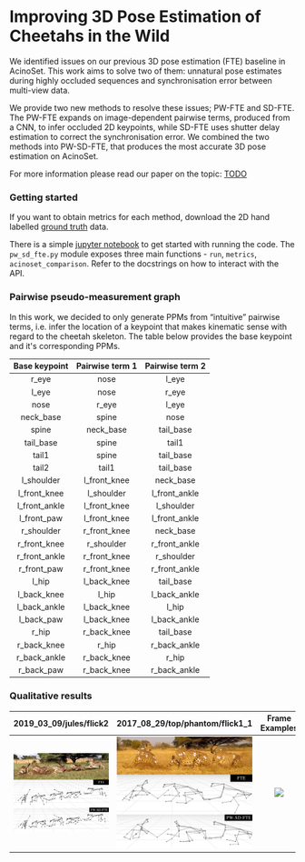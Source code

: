 # Improving 3D Pose Estimation of Cheetahs in the Wild

We identified issues on our previous 3D pose estimation (FTE) baseline in AcinoSet. This work aims to solve two of them: unnatural pose estimates during highly occluded sequences and synchronisation error between multi-view data.

We provide two new methods to resolve these issues; PW-FTE and SD-FTE. The PW-FTE expands on image-dependent pairwise terms, produced from a CNN, to infer occluded 2D keypoints, while SD-FTE uses shutter delay estimation to correct the synchronisation error. We combined the two methods into PW-SD-FTE, that produces the most accurate 3D pose estimation on AcinoSet.

For more information please read our paper on the topic: [TODO](#)

### Getting started
If you want to obtain metrics for each method, download the 2D hand labelled [ground truth](https://www.dropbox.com/sh/r0b1a086wl7dqkv/AAD5zBQ-nSiTS5Dc2QqTd_ZDa?dl=0) data.

There is a simple [jupyter notebook](/src/pw_sd_fte.ipynb) to get started with running the code. The `pw_sd_fte.py` module exposes three main functions - `run`, `metrics`, `acinoset_comparison`.  Refer to the docstrings on how to interact with the API.

### Pairwise pseudo-measurement graph
In this work, we decided to only generate PPMs from “intuitive” pairwise terms, i.e. infer the  location  of  a  keypoint  that  makes  kinematic  sense  with regard to the cheetah skeleton. The table below provides the base keypoint and it's corresponding PPMs.

Base keypoint           | Pairwise term 1           |  Pairwise term 2
:-------------------------:|:-------------------------:|:-------------------------:
r\_eye | nose | l\_eye
l\_eye | nose | r\_eye
nose | r\_eye | l\_eye
neck\_base | spine | nose
spine | neck\_base | tail\_base
tail\_base | spine | tail1
tail1 | spine | tail\_base
tail2 | tail1 | tail\_base
l\_shoulder | l\_front\_knee | neck\_base
l\_front\_knee | l\_shoulder | l\_front\_ankle
l\_front\_ankle | l\_front\_knee | l\_shoulder
l\_front\_paw | l\_front\_knee | l\_front\_ankle
r\_shoulder | r\_front\_knee | neck\_base
r\_front\_knee | r\_shoulder | r\_front\_ankle
r\_front\_ankle | r\_front\_knee | r\_shoulder
r\_front\_paw | r\_front\_knee | r\_front\_ankle
l\_hip | l\_back\_knee | tail\_base
l\_back\_knee | l\_hip | l\_back\_ankle
l\_back\_ankle | l\_back\_knee | l\_hip
l\_back\_paw | l\_back\_knee | l\_back\_ankle
r\_hip | r\_back\_knee | tail\_base
r\_back\_knee | r\_hip | r\_back\_ankle
r\_back\_ankle | r\_back\_knee | r\_hip
r\_back\_paw | r\_back\_knee | r\_back\_ankle

### Qualitative results

2019\_03\_09/jules/flick2          | 2017\_08\_29/top/phantom/flick1\_1           |  Frame Examples
:-------------------------:|:-------------------------:|:-------------------------:
![](./images/qualitative-results.png) | ![](./images/qualitative-results-2.png) | ![](./images/stop-frame-qual.png)

